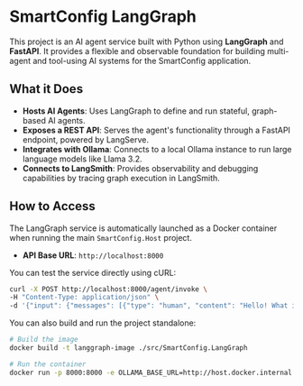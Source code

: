 # SmartConfig LangGraph

This project is an AI agent service built with Python using **LangGraph** and **FastAPI**. It provides a flexible and observable foundation for building multi-agent and tool-using AI systems for the SmartConfig application.

## What it Does

-   **Hosts AI Agents**: Uses LangGraph to define and run stateful, graph-based AI agents.
-   **Exposes a REST API**: Serves the agent's functionality through a FastAPI endpoint, powered by LangServe.
-   **Integrates with Ollama**: Connects to a local Ollama instance to run large language models like Llama 3.2.
-   **Connects to LangSmith**: Provides observability and debugging capabilities by tracing graph execution in LangSmith.

## How to Access

The LangGraph service is automatically launched as a Docker container when running the main `SmartConfig.Host` project.

-   **API Base URL**: `http://localhost:8000`

You can test the service directly using cURL:

```bash
curl -X POST http://localhost:8000/agent/invoke \
-H "Content-Type: application/json" \
-d '{"input": {"messages": [{"type": "human", "content": "Hello! What is LangGraph?"}]}}'
```

You can also build and run the project standalone:

```bash
# Build the image
docker build -t langgraph-image ./src/SmartConfig.LangGraph

# Run the container
docker run -p 8000:8000 -e OLLAMA_BASE_URL=http://host.docker.internal:11434 langgraph-image
```

